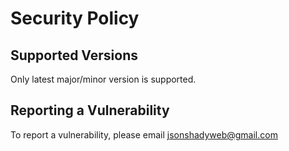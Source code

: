 # Security Policy

## Supported Versions

Only latest major/minor version is supported.

## Reporting a Vulnerability

To report a vulnerability, please email jsonshadyweb@gmail.com